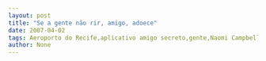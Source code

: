 ```yaml
---
layout: post
title: "Se a gente não rir, amigo, adoece"
date: 2007-04-02
tags: Aeroporto do Recife,aplicativo amigo secreto,gente,Naomi Campbell
author: None
---
```

 